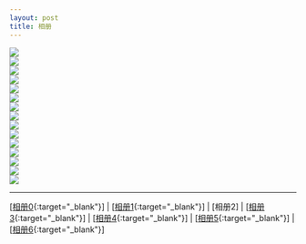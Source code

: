 ```yaml
---
layout: post
title: 相册
---
```

<img src="http://107.182.178.93/static/photos/small_IMG_0605.JPG"><br>
<img src="http://107.182.178.93/static/photos/small_IMG_0606.JPG"><br>
<img src="http://107.182.178.93/static/photos/small_IMG_0608.JPG"><br>
<img src="http://107.182.178.93/static/photos/small_IMG_0609.JPG"><br>
<img src="http://107.182.178.93/static/photos/small_IMG_0610.JPG"><br>
<img src="http://107.182.178.93/static/photos/small_IMG_0618.JPG"><br>
<img src="http://107.182.178.93/static/photos/small_IMG_0619.JPG"><br>
<img src="http://107.182.178.93/static/photos/small_IMG_0620.JPG"><br>
<img src="http://107.182.178.93/static/photos/small_IMG_0622.JPG"><br>
<img src="http://107.182.178.93/static/photos/small_IMG_0623.JPG"><br>
<img src="http://107.182.178.93/static/photos/small_IMG_0624.JPG"><br>
<img src="http://107.182.178.93/static/photos/small_IMG_0625.JPG"><br>
<img src="http://107.182.178.93/static/photos/small_IMG_0626.JPG"><br>
<img src="http://107.182.178.93/static/photos/small_IMG_0627.JPG"><br>
<img src="http://107.182.178.93/static/photos/small_IMG_0630.JPG"><br>


---

[[相册0][ref0]{:target="_blank"}] | [[相册1][ref1]{:target="_blank"}] | [相册2] | [[相册3][ref3]{:target="_blank"}] | [[相册4][ref4]{:target="_blank"}] | [[相册5][ref5]{:target="_blank"}] | [[相册6][ref6]{:target="_blank"}]

[ref0]:http://about.uuspider.com/2017/03/14/photo.html
[ref1]:http://about.uuspider.com/2017/03/14/photo1.html
[ref2]:http://about.uuspider.com/2017/03/14/photo2.html
[ref3]:http://about.uuspider.com/2017/03/14/photo3.html
[ref4]:http://about.uuspider.com/2017/03/14/photo4.html
[ref5]:http://about.uuspider.com/2017/03/14/photo5.html
[ref6]:http://about.uuspider.com/2017/03/14/photo6.html


<script type="text/javascript">var cnzz_protocol = (("https:" == document.location.protocol) ? " https://" : " http://");document.write(unescape("%3Cspan id='cnzz_stat_icon_1260865756'%3E%3C/span%3E%3Cscript src='" + cnzz_protocol + "s95.cnzz.com/z_stat.php%3Fid%3D1260865756%26show%3Dpic' type='text/javascript'%3E%3C/script%3E"));</script>
